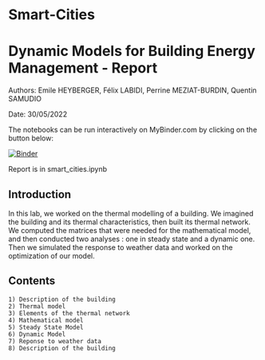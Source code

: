 # Smart-Cities

# Dynamic Models for Building Energy Management - Report

Authors: Emile HEYBERGER, Félix LABIDI, Perrine MEZIAT-BURDIN, Quentin SAMUDIO

Date: 30/05/2022

The notebooks can be run interactively on MyBinder.com by clicking on the button below:

[![Binder](https://mybinder.org/badge_logo.svg)](https://mybinder.org/v2/gh/heyberge/Smart-Cities/HEAD)

Report is in smart_cities.ipynb

## Introduction 

In this lab, we worked on the thermal modelling of a building. We imagined the building and its thermal characteristics, then built its thermal network. We computed the matrices that were needed for the mathematical model, and then conducted two analyses : one in steady state and a dynamic one. Then we simulated the response to weather data and worked on the optimization of our model. 


## Contents 


    1) Description of the building
    2) Thermal model 
    3) Elements of the thermal network
    4) Mathematical model
    5) Steady State Model
    6) Dynamic Model
    7) Reponse to weather data
    8) Description of the building

